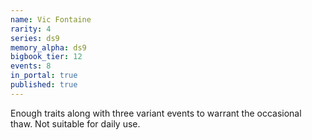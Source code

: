 ```yaml
---
name: Vic Fontaine
rarity: 4
series: ds9
memory_alpha: ds9
bigbook_tier: 12
events: 8
in_portal: true
published: true
---
```


Enough traits along with three variant events to warrant the occasional thaw. Not suitable for daily use.
